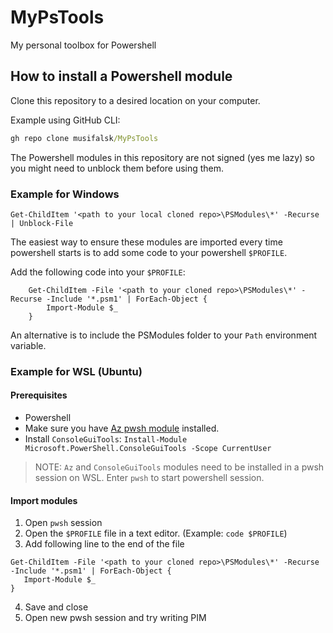 # MyPsTools

My personal toolbox for Powershell

## How to install a Powershell module

Clone this repository to a desired location on your computer.

Example using GitHub CLI:

```cmd
gh repo clone musifalsk/MyPsTools
```

The Powershell modules in this repository are not signed (yes me lazy) so you might need to unblock them before using them.

### Example for Windows

```pwsh
Get-ChildItem '<path to your local cloned repo>\PSModules\*' -Recurse | Unblock-File
```

The easiest way to ensure these modules are imported every time powershell starts is to add some code to your powershell `$PROFILE`.

Add the following code into your `$PROFILE`:

```pwsh
    Get-ChildItem -File '<path to your cloned repo>\PSModules\*' -Recurse -Include '*.psm1' | ForEach-Object {
        Import-Module $_
    }
```

An alternative is to include the PSModules folder to your `Path` environment variable.

### Example for WSL (Ubuntu)

#### Prerequisites

- Powershell
- Make sure you have [Az pwsh module](https://learn.microsoft.com/en-us/powershell/azure/install-azps-windows?view=azps-12.5.0&tabs=powershell&pivots=windows-psgallery#installation) installed.  
- Install `ConsoleGuiTools`: `Install-Module Microsoft.PowerShell.ConsoleGuiTools -Scope CurrentUser`  

> NOTE: `Az` and `ConsoleGuiTools` modules need to be installed in a pwsh session on WSL. Enter `pwsh` to start powershell session.

#### Import modules

1. Open `pwsh` session
2. Open the `$PROFILE` file in a text editor. (Example: `code $PROFILE`)
3. Add following line to the end of the file

 ```pwsh
Get-ChildItem -File '<path to your cloned repo>\PSModules\*' -Recurse -Include '*.psm1' | ForEach-Object {
    Import-Module $_
}
```

4. Save and close
5. Open new pwsh session and try writing PIM